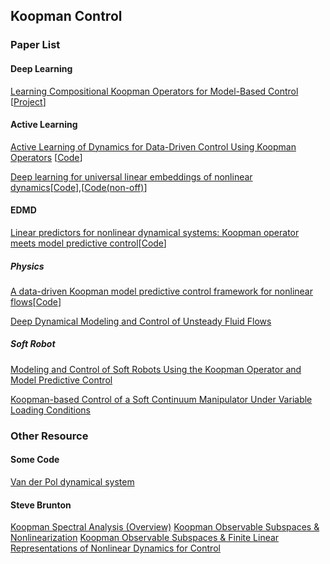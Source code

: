 ## Koopman Control

### Paper List

#### Deep Learning
[Learning Compositional Koopman Operators for Model-Based Control](https://arxiv.org/abs/1910.08264) \[[Project](http://koopman.csail.mit.edu/)\]

#### Active Learning
[Active Learning of Dynamics for Data-Driven Control Using Koopman Operators](https://arxiv.org/abs/1906.05194) \[[Code](https://github.com/ianabraham21/koopman-ctrl-active-learning)\]

[Deep learning for universal linear embeddings of nonlinear dynamics](https://www.nature.com/articles/s41467-018-07210-0)\[[Code](https://github.com/BethanyL/DeepKoopman)\],\[[Code(non-off)](https://github.com/dykuang/Deep----Koopman)\]


#### EDMD
[Linear predictors for nonlinear dynamical systems: Koopman operator meets model predictive control](https://arxiv.org/pdf/1611.03537.pdf)\[[Code](https://github.com/MilanKorda/KoopmanMPC)\]

##### Physics
[A data-driven Koopman model predictive control framework for nonlinear flows](https://arxiv.org/abs/1804.05291)\[[Code](https://github.com/arbabiha/KoopmanMPC_for_flowcontrol)\]

[Deep Dynamical Modeling and Control of Unsteady Fluid Flows](https://arxiv.org/abs/1805.07472)

##### Soft Robot
[Modeling and Control of Soft Robots Using the Koopman Operator and Model Predictive Control](https://arxiv.org/abs/1902.02827)

[Koopman-based Control of a Soft Continuum Manipulator Under Variable Loading Conditions](https://arxiv.org/abs/2002.01407)

### Other Resource
#### Some Code
[Van der Pol dynamical system](https://github.com/i-abr/mpc-koopman)
#### Steve Brunton
[Koopman Spectral Analysis (Overview)](https://www.youtube.com/watch?v=J7s0XNT96ag)
[Koopman Observable Subspaces & Nonlinearization](https://www.youtube.com/watch?v=pnGsQAt0od4)
[Koopman Observable Subspaces & Finite Linear Representations of Nonlinear Dynamics for Control](https://www.youtube.com/watch?v=K5CRbC4yqnk&list=PLMrJAkhIeNNSVXUvppZTYNHKQUD-oWys9)